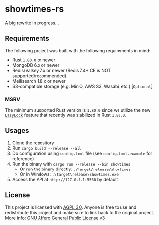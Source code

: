 # showtimes-rs

A big rewrite in progress...

## Requirements

The following project was built with the following requirements in mind:
- Rust `1.80.0` or newer
- MongoDB 6.x or newer
- Redis/Valkey 7.x or newer (Redis 7.4+ CE is NOT supported/recommended)
- Meilisearch 1.8.x or newer
- S3-compatible storage (e.g. MinIO, AWS S3, Wasabi, etc.) [`Optional`]

### MSRV

The minimum supported Rust version is `1.80.0` since we utilize the new [`LazyLock`](https://blog.rust-lang.org/2024/07/25/Rust-1.80.0.html) feature that 
recently was stabilized in Rust `1.80.0`.

## Usages
1. Clone the repository
2. Run `cargo build --release --all`
3. Do configuration using `config.toml` file (see `config.toml.example` for reference)
4. Run the binary with `cargo run --release --bin showtimes`
   - Or run the binary directly: `./target/release/showtimes`
   - Or in Windows: `.\target\release\showtimes.exe`
5. Access the API at `http://127.0.0.1:5560` by default

## License

This project is licensed with [AGPL 3.0](https://github.com/naoTimesdev/showtimes-rs). Anyone is free to use and redistribute this project and make sure to link back to the original project. More info: [GNU Affero General Public License v3](https://tldrlegal.com/license/gnu-affero-general-public-license-v3-(agpl-3.0))
